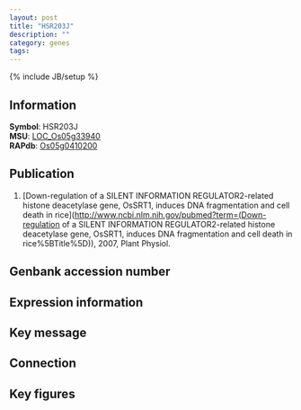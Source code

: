 ```yaml
---
layout: post
title: "HSR203J"
description: ""
category: genes
tags: 
---
```

{% include JB/setup %}

## Information
__Symbol__: HSR203J  
__MSU__: [LOC_Os05g33940](http://rice.plantbiology.msu.edu/cgi-bin/ORF_infopage.cgi?orf=LOC_Os05g33940)  
__RAPdb__: [Os05g0410200](http://rapdb.dna.affrc.go.jp/viewer/gbrowse_details/irgsp1?name=Os05g0410200)  

## Publication
1. [Down-regulation of a SILENT INFORMATION REGULATOR2-related histone deacetylase gene, OsSRT1, induces DNA fragmentation and cell death in rice](http://www.ncbi.nlm.nih.gov/pubmed?term=(Down-regulation of a SILENT INFORMATION REGULATOR2-related histone deacetylase gene, OsSRT1, induces DNA fragmentation and cell death in rice%5BTitle%5D)), 2007, Plant Physiol.

## Genbank accession number

## Expression information

## Key message

## Connection

## Key figures


